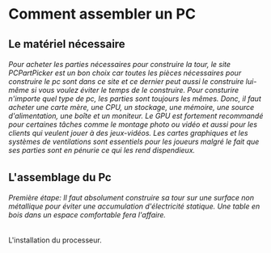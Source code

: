 # **Comment assembler un PC**

## Le matériel nécessaire

###### Pour acheter les parties nécessaires pour construire la tour, le site *PCPartPicker* est un bon choix car toutes les pièces nécessaires pour construire le pc sont dans ce site et ce dernier peut aussi le construire lui-même si vous voulez éviter le temps de le construire. Pour consturire n'importe quel type de pc, les parties sont toujours les mêmes. Donc, il faut acheter une carte mère, une CPU, un stockage, une mémoire, une source d'alimentation, une boîte et un moniteur. Le GPU est fortement recommandé pour certaines tâches comme le montage photo ou vidéo et aussi pour les clients qui veulent jouer à des jeux-vidéos. Les cartes graphiques et les systèmes de ventilations sont essentiels pour les joueurs malgré le fait que ses parties sont en pénurie ce qui les rend dispendieux.

## L'assemblage du Pc

###### Première étape: Il faut absolument construire sa tour sur une surface non métallique pour éviter une accumulation d'électricité statique. Une table en bois dans un espace comfortable fera l'affaire.

L'installation du processeur. 
